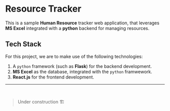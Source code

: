 # Resource Tracker

This is a sample **Human Resource** tracker web application, that leverages **MS Excel** integrated with a **python** backend for managing resources.

## Tech Stack

For this project, we are to make use of the following technologies:

1. A `python` framework (such as **Flask**) for the backend development.
2. **MS Excel** as the database, integrated with the `python` framwework.
3. **React.js** for the frontend development.

---
</br>

> Under construction 🏗️
